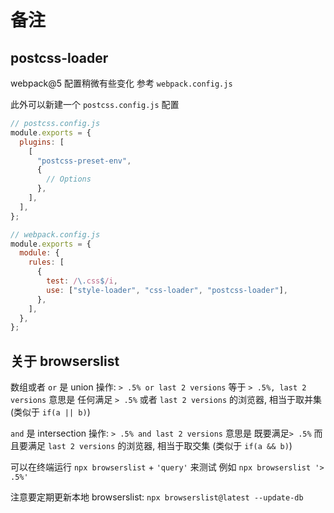 # 备注

## postcss-loader

webpack@5 配置稍微有些变化 参考 `webpack.config.js`

此外可以新建一个 `postcss.config.js` 配置

```javascript
// postcss.config.js
module.exports = {
  plugins: [
    [
      "postcss-preset-env",
      {
        // Options
      },
    ],
  ],
};
```

```javascript
// webpack.config.js
module.exports = {
  module: {
    rules: [
      {
        test: /\.css$/i,
        use: ["style-loader", "css-loader", "postcss-loader"],
      },
    ],
  },
};
```

## 关于 browserslist

数组或者 `or` 是 union 操作: `> .5% or last 2 versions` 等于 `> .5%, last 2 versions` 意思是 任何满足 `> .5%` 或者 `last 2 versions` 的浏览器, 相当于取并集 (类似于 `if(a || b)`)

`and` 是 intersection 操作: `> .5% and last 2 versions` 意思是 既要满足`> .5%` 而且要满足 `last 2 versions` 的浏览器, 相当于取交集 (类似于 `if(a && b)`)

可以在终端运行 `npx browserslist` + `'query'` 来测试 例如 `npx browserslist '> .5%'`

注意要定期更新本地 browserslist: `npx browserslist@latest --update-db`